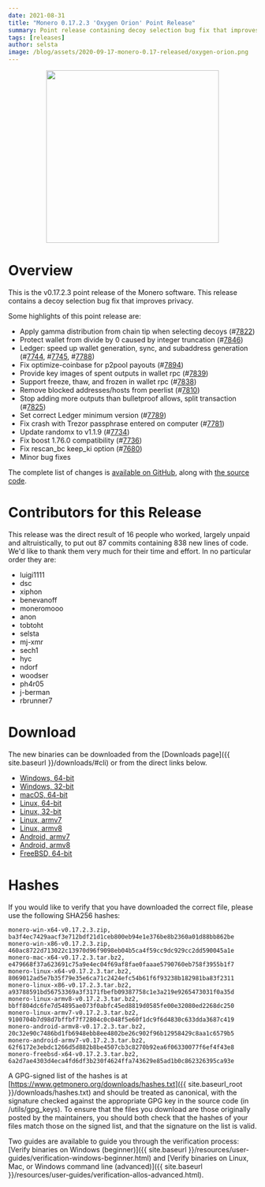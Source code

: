 ```yaml
---
date: 2021-08-31
title: "Monero 0.17.2.3 'Oxygen Orion' Point Release"
summary: Point release containing decoy selection bug fix that improves privacy.
tags: [releases]
author: selsta
image: /blog/assets/2020-09-17-monero-0.17-released/oxygen-orion.png
---
```


<div align="center">
   <img src="{{ page.image }}" width="350px">
 </div>

# Overview

This is the v0.17.2.3 point release of the Monero software. This release contains a decoy selection bug fix that improves privacy.

Some highlights of this point release are:

- Apply gamma distribution from chain tip when selecting decoys (#[7822](https://github.com/monero-project/monero/pull/7822))
- Protect wallet from divide by 0 caused by integer truncation (#[7846](https://github.com/monero-project/monero/pull/7846))
- Ledger: speed up wallet generation, sync, and subaddress generation (#[7744](https://github.com/monero-project/monero/pull/7744), #[7745](https://github.com/monero-project/monero/pull/7745), #[7788](https://github.com/monero-project/monero/pull/7788))
- Fix optimize-coinbase for p2pool payouts (#[7894](https://github.com/monero-project/monero/pull/7894))
- Provide key images of spent outputs in wallet rpc (#[7839](https://github.com/monero-project/monero/pull/7839))
- Support freeze, thaw, and frozen in wallet rpc (#[7838](https://github.com/monero-project/monero/pull/7838))
- Remove blocked addresses/hosts from peerlist (#[7810](https://github.com/monero-project/monero/pull/7810))
- Stop adding more outputs than bulletproof allows, split transaction (#[7825](https://github.com/monero-project/monero/pull/7825))
- Set correct Ledger minimum version (#[7789](https://github.com/monero-project/monero/pull/7789))
- Fix crash with Trezor passphrase entered on computer (#[7781](https://github.com/monero-project/monero/pull/7781))
- Update randomx to v1.1.9 (#[7734](https://github.com/monero-project/monero/pull/7734))
- Fix boost 1.76.0 compatibility (#[7736](https://github.com/monero-project/monero/pull/7736))
- Fix rescan_bc keep_ki option (#[7680](https://github.com/monero-project/monero/pull/7680))
- Minor bug fixes

The complete list of changes is [available on GitHub](https://github.com/monero-project/monero/compare/v0.17.2.0...v0.17.2.3), along with [the source code](https://github.com/monero-project/monero/tree/v0.17.2.3).

# Contributors for this Release

This release was the direct result of 16 people who worked, largely unpaid and altruistically, to put out 87 commits containing 838 new lines of code. We'd like to thank them very much for their time and effort. In no particular order they are:

- luigi1111
- dsc
- xiphon
- benevanoff
- moneromooo
- anon
- tobtoht
- selsta
- mj-xmr
- sech1
- hyc
- ndorf
- woodser
- ph4r05
- j-berman
- rbrunner7

# Download

The new binaries can be downloaded from the [Downloads page]({{ site.baseurl }}/downloads/#cli) or from the direct links below.

- [Windows, 64-bit](https://downloads.getmonero.org/cli/monero-win-x64-v0.17.2.3.zip)
- [Windows, 32-bit](https://downloads.getmonero.org/cli/monero-win-x86-v0.17.2.3.zip)
- [macOS, 64-bit](https://downloads.getmonero.org/cli/monero-mac-x64-v0.17.2.3.tar.bz2)
- [Linux, 64-bit](https://downloads.getmonero.org/cli/monero-linux-x64-v0.17.2.3.tar.bz2)
- [Linux, 32-bit](https://downloads.getmonero.org/cli/monero-linux-x86-v0.17.2.3.tar.bz2)
- [Linux, armv7](https://downloads.getmonero.org/cli/monero-linux-armv7-v0.17.2.3.tar.bz2)
- [Linux, armv8](https://downloads.getmonero.org/cli/monero-linux-armv8-v0.17.2.3.tar.bz2)
- [Android, armv7](https://downloads.getmonero.org/cli/monero-android-armv7-v0.17.2.3.tar.bz2)
- [Android, armv8](https://downloads.getmonero.org/cli/monero-android-armv8-v0.17.2.3.tar.bz2)
- [FreeBSD, 64-bit](https://downloads.getmonero.org/cli/monero-freebsd-x64-v0.17.2.3.tar.bz2)

# Hashes

If you would like to verify that you have downloaded the correct file, please use the following SHA256 hashes:

```
monero-win-x64-v0.17.2.3.zip, ba3f4ec7429aacf3e712bdf21d1ceb800eb94e1e376be8b2360a01d88bb862be
monero-win-x86-v0.17.2.3.zip, 460ac8722d713022c13970d96f9098eb04b5ca4f59cc9dc929cc2dd590045a1e
monero-mac-x64-v0.17.2.3.tar.bz2, e479668f37a623691c75a9e4ec04f69af8fae0faaae5790760eb758f3955b1f7
monero-linux-x64-v0.17.2.3.tar.bz2, 8069012ad5e7b35f79e35e6ca71c2424efc54b61f6f93238b182981ba83f2311
monero-linux-x86-v0.17.2.3.tar.bz2, a93788591bd56753369a3f3171fbefb09387758c1e3a219e9265473031f0a35d
monero-linux-armv8-v0.17.2.3.tar.bz2, bbff804dc6fe7d54895ae073f0abfc45ed8819d0585fe00e32080ed2268dc250
monero-linux-armv7-v0.17.2.3.tar.bz2, 9100704b7d98d7bffbf7f72804c0c048f5e60f1dc9f6d4830c633dda3687c419
monero-android-armv8-v0.17.2.3.tar.bz2, 20c32e90c7486bd1fb6948ebb8ee4802be26c902f96b12958429c8aa1c6579b5
monero-android-armv7-v0.17.2.3.tar.bz2, 62f6172e3ebdc1266d5d882b8be4507cb3c8270b92ea6f06330077f6ef4f43e8
monero-freebsd-x64-v0.17.2.3.tar.bz2, 6a2d7ae4303d4eca4fd6df3b230f4624ffa743629e85ad1b0c862326395ca93e
```

A GPG-signed list of the hashes is at [https://www.getmonero.org/downloads/hashes.txt]({{ site.baseurl_root }}/downloads/hashes.txt) and should be treated as canonical, with the signature checked against the appropriate GPG key in the source code (in /utils/gpg_keys). To ensure that the files you download are those originally posted by the maintainers, you should both check that the hashes of your files match those on the signed list, and that the signature on the list is valid.

Two guides are available to guide you through the verification process: [Verify binaries on Windows (beginner)]({{ site.baseurl }}/resources/user-guides/verification-windows-beginner.html) and [Verify binaries on Linux, Mac, or Windows command line (advanced)]({{ site.baseurl }}/resources/user-guides/verification-allos-advanced.html).
